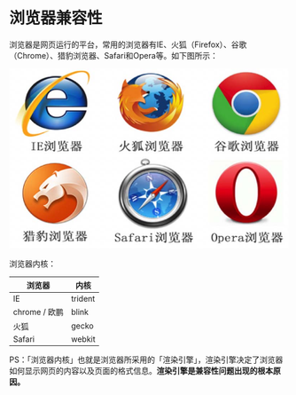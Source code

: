 # 浏览器兼容性

浏览器是网页运行的平台，常用的浏览器有IE、火狐（Firefox）、谷歌（Chrome）、猎豹浏览器、Safari和Opera等。如下图所示：

![browsers](browsers.jpeg)

浏览器内核：

| 浏览器         | 内核      |
| ----------- | ------- |
| IE          | trident |
| chrome / 欧鹏 | blink   |
| 火狐          | gecko   |
| Safari      | webkit  |

PS：「浏览器内核」也就是浏览器所采用的「渲染引擎」，渲染引擎决定了浏览器如何显示网页的内容以及页面的格式信息。**渲染引擎是兼容性问题出现的根本原因。**

[01-html标签图文详解（一）]: https://github.com/smyhvae/Web/blob/master/01-html/01-html%E6%A0%87%E7%AD%BE%E5%9B%BE%E6%96%87%E8%AF%A6%E8%A7%A3%EF%BC%88%E4%B8%80%EF%BC%89.md

